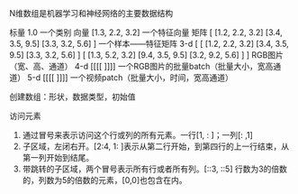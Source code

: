 N维数组是机器学习和神经网络的主要数据结构

标量	1.0	一个类别
向量	[1.3, 2.2, 3.2]	一个特征向量
矩阵	[ [1.2, 2.2, 3.2] [3.4, 3.5, 9.5] [3.3, 3.2, 5.6] ]	一个样本——特征矩阵
3-d	[ [ [1.2, 2.2, 3.2] [3.4, 3.5, 9.5] [3.3, 3.2, 5.6] ]
			[ [1.3, 5.2, 3.2] [9.4, 3.5, 9.5] [3.2, 9.2, 5.6] ] ]	RGB图片（宽、高、通道）
4-d	[[[[  ]]]]	一个RGB图片的批量batch（批量大小，宽高通道）
5-d	[[[[  ]]]]	一个视频patch（批量大小，时间，宽高通道）

创建数组：形状，数据类型，初始值

访问元素

1. 通过冒号来表示访问这个行或列的所有元素。一行[1, : ]；一列[: ,1]
2. 子区域，左闭右开。[2:4, 1: ]表示从第二行开始，到第四行的上一行结束，从第一列开始到结尾。
3. 带跳转的子区域，两个冒号表示所有行或者所有列。[::3, ::5] 行数为3的倍数的，列数为5的倍数的元素，[0,0]也包含在内。